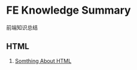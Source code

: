 # FE Knowledge Summary

前端知识总结

## HTML

 1. [Somthing About HTML](https://github.com/Andraw-lin/FE-Knowledge-Summary/blob/master/HTML/Something-About-HTML.md)